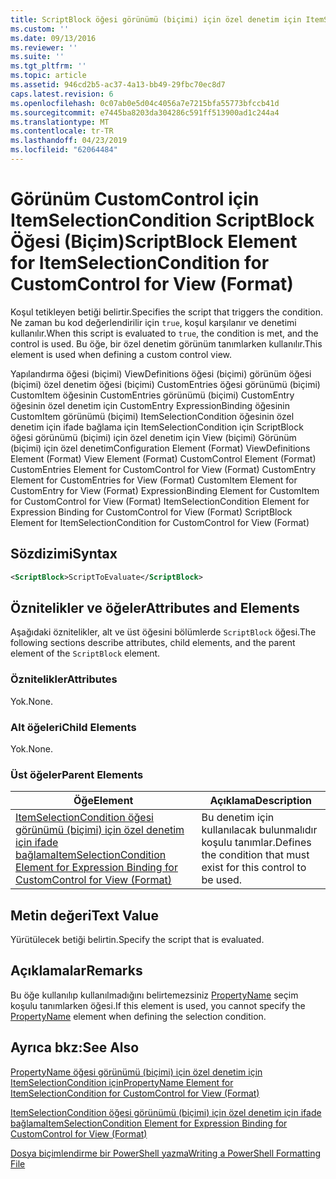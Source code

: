 ```yaml
---
title: ScriptBlock öğesi görünümü (biçimi) için özel denetim için ItemSelectionCondition için | Microsoft Docs
ms.custom: ''
ms.date: 09/13/2016
ms.reviewer: ''
ms.suite: ''
ms.tgt_pltfrm: ''
ms.topic: article
ms.assetid: 946cd2b5-ac37-4a13-bb49-29fbc70ec8d7
caps.latest.revision: 6
ms.openlocfilehash: 0c07ab0e5d04c4056a7e7215bfa55773bfccb41d
ms.sourcegitcommit: e7445ba8203da304286c591ff513900ad1c244a4
ms.translationtype: MT
ms.contentlocale: tr-TR
ms.lasthandoff: 04/23/2019
ms.locfileid: "62064484"
---
```

# <a name="scriptblock-element-for-itemselectioncondition-for-customcontrol-for-view-format"></a><span data-ttu-id="61621-102">Görünüm CustomControl için ItemSelectionCondition ScriptBlock Öğesi (Biçim)</span><span class="sxs-lookup"><span data-stu-id="61621-102">ScriptBlock Element for ItemSelectionCondition for CustomControl for View (Format)</span></span>

<span data-ttu-id="61621-103">Koşul tetikleyen betiği belirtir.</span><span class="sxs-lookup"><span data-stu-id="61621-103">Specifies the script that triggers the condition.</span></span> <span data-ttu-id="61621-104">Ne zaman bu kod değerlendirilir için `true`, koşul karşılanır ve denetimi kullanılır.</span><span class="sxs-lookup"><span data-stu-id="61621-104">When this script is evaluated to `true`, the condition is met, and the control is used.</span></span> <span data-ttu-id="61621-105">Bu öğe, bir özel denetim görünüm tanımlarken kullanılır.</span><span class="sxs-lookup"><span data-stu-id="61621-105">This element is used when defining a custom control view.</span></span>

<span data-ttu-id="61621-106">Yapılandırma öğesi (biçimi) ViewDefinitions öğesi (biçimi) görünüm öğesi (biçimi) özel denetim öğesi (biçimi) CustomEntries öğesi görünümü (biçimi) CustomItem öğesinin CustomEntries görünümü (biçimi) CustomEntry öğesinin özel denetim için CustomEntry ExpressionBinding öğesinin CustomItem görünümü (biçimi) ItemSelectionCondition öğesinin özel denetim için ifade bağlama için ItemSelectionCondition için ScriptBlock öğesi görünümü (biçimi) için özel denetim için View (biçimi) Görünüm (biçimi) için özel denetim</span><span class="sxs-lookup"><span data-stu-id="61621-106">Configuration Element (Format) ViewDefinitions Element (Format) View Element (Format) CustomControl Element (Format) CustomEntries Element for CustomControl for View (Format) CustomEntry Element for CustomEntries for View (Format) CustomItem Element for CustomEntry for View (Format) ExpressionBinding Element for CustomItem for CustomControl for View (Format) ItemSelectionCondition Element for Expression Binding for CustomControl for View (Format) ScriptBlock Element for ItemSelectionCondition for CustomControl for View (Format)</span></span>

## <a name="syntax"></a><span data-ttu-id="61621-107">Sözdizimi</span><span class="sxs-lookup"><span data-stu-id="61621-107">Syntax</span></span>

```xml
<ScriptBlock>ScriptToEvaluate</ScriptBlock>
```

## <a name="attributes-and-elements"></a><span data-ttu-id="61621-108">Öznitelikler ve öğeler</span><span class="sxs-lookup"><span data-stu-id="61621-108">Attributes and Elements</span></span>

<span data-ttu-id="61621-109">Aşağıdaki öznitelikler, alt ve üst öğesini bölümlerde `ScriptBlock` öğesi.</span><span class="sxs-lookup"><span data-stu-id="61621-109">The following sections describe attributes, child elements, and the parent element of the `ScriptBlock` element.</span></span>

### <a name="attributes"></a><span data-ttu-id="61621-110">Öznitelikler</span><span class="sxs-lookup"><span data-stu-id="61621-110">Attributes</span></span>

<span data-ttu-id="61621-111">Yok.</span><span class="sxs-lookup"><span data-stu-id="61621-111">None.</span></span>

### <a name="child-elements"></a><span data-ttu-id="61621-112">Alt öğeleri</span><span class="sxs-lookup"><span data-stu-id="61621-112">Child Elements</span></span>

<span data-ttu-id="61621-113">Yok.</span><span class="sxs-lookup"><span data-stu-id="61621-113">None.</span></span>

### <a name="parent-elements"></a><span data-ttu-id="61621-114">Üst öğeler</span><span class="sxs-lookup"><span data-stu-id="61621-114">Parent Elements</span></span>

|<span data-ttu-id="61621-115">Öğe</span><span class="sxs-lookup"><span data-stu-id="61621-115">Element</span></span>|<span data-ttu-id="61621-116">Açıklama</span><span class="sxs-lookup"><span data-stu-id="61621-116">Description</span></span>|
|-------------|-----------------|
|[<span data-ttu-id="61621-117">ItemSelectionCondition öğesi görünümü (biçimi) için özel denetim için ifade bağlama</span><span class="sxs-lookup"><span data-stu-id="61621-117">ItemSelectionCondition Element for Expression Binding for CustomControl for View (Format)</span></span>](./itemselectioncondition-element-for-expressionbinding-for-customcontrol-format.md)|<span data-ttu-id="61621-118">Bu denetim için kullanılacak bulunmalıdır koşulu tanımlar.</span><span class="sxs-lookup"><span data-stu-id="61621-118">Defines the condition that must exist for this control to be used.</span></span>|

## <a name="text-value"></a><span data-ttu-id="61621-119">Metin değeri</span><span class="sxs-lookup"><span data-stu-id="61621-119">Text Value</span></span>

<span data-ttu-id="61621-120">Yürütülecek betiği belirtin.</span><span class="sxs-lookup"><span data-stu-id="61621-120">Specify the script that is evaluated.</span></span>

## <a name="remarks"></a><span data-ttu-id="61621-121">Açıklamalar</span><span class="sxs-lookup"><span data-stu-id="61621-121">Remarks</span></span>

<span data-ttu-id="61621-122">Bu öğe kullanılıp kullanılmadığını belirtemezsiniz [PropertyName](./propertyname-element-for-itemselectioncondition-for-customcontrol-for-view-format.md) seçim koşulu tanımlarken öğesi.</span><span class="sxs-lookup"><span data-stu-id="61621-122">If this element is used, you cannot specify the [PropertyName](./propertyname-element-for-itemselectioncondition-for-customcontrol-for-view-format.md) element when defining the selection condition.</span></span>

## <a name="see-also"></a><span data-ttu-id="61621-123">Ayrıca bkz:</span><span class="sxs-lookup"><span data-stu-id="61621-123">See Also</span></span>

[<span data-ttu-id="61621-124">PropertyName öğesi görünümü (biçimi) için özel denetim için ItemSelectionCondition için</span><span class="sxs-lookup"><span data-stu-id="61621-124">PropertyName Element for ItemSelectionCondition for CustomControl for View (Format)</span></span>](./propertyname-element-for-itemselectioncondition-for-customcontrol-for-view-format.md)

[<span data-ttu-id="61621-125">ItemSelectionCondition öğesi görünümü (biçimi) için özel denetim için ifade bağlama</span><span class="sxs-lookup"><span data-stu-id="61621-125">ItemSelectionCondition Element for Expression Binding for CustomControl for View (Format)</span></span>](./itemselectioncondition-element-for-expressionbinding-for-customcontrol-format.md)

[<span data-ttu-id="61621-126">Dosya biçimlendirme bir PowerShell yazma</span><span class="sxs-lookup"><span data-stu-id="61621-126">Writing a PowerShell Formatting File</span></span>](./writing-a-powershell-formatting-file.md)
